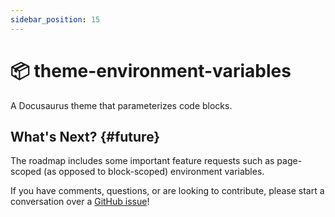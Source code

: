 ```yaml
---
sidebar_position: 15
---
```


# 📦 theme-environment-variables

<!-- import ApiTable from '@site/src/components/ApiTable'; -->
<!-- import { TaskList } from '@theme/docupotamus-task-list'; -->

A Docusaurus theme that parameterizes code blocks.

## What's Next? {#future}

The roadmap includes some important feature requests such as page-scoped (as
opposed to block-scoped) environment variables.

If you have comments, questions, or are looking to contribute, please start a
conversation over a [GitHub issue](https://github.com/docupotamus/docupotamus/issues?q=is%3Aopen+is%3Aissue+label%3A%22Environment+Variables%22)!

